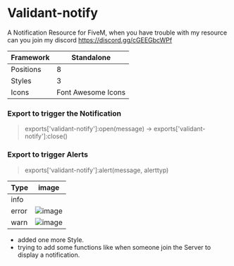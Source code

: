 # Validant-notify
A Notification Resource for FiveM, when you have trouble with my resource can you join my discord https://discord.gg/cGEEGbcWPf


|Framework|Standalone|
|---------|----------|
|Positions| 8        |
|Styles   | 3        |
|Icons    | Font Awesome Icons |

### Export to trigger the Notification
> exports['validant-notify']:open(message) -> exports['validant-notify']:close()

### Export to trigger Alerts
> exports['validant-notify']:alert(message, alerttyp)

|Type|image|
|----|------------------------------------------------------------------------------------------------------------|
|info||![image](https://github.com/Validant/Validant-notify/assets/146039104/8541d9f3-fca6-4e84-8fc9-c33730239cef)|
|error|![image](https://github.com/Validant/Validant-notify/assets/146039104/550ae4c9-ac56-4c05-af52-6e9050db557c)|
|warn|![image](https://github.com/Validant/Validant-notify/assets/146039104/f18768c0-98d3-4b07-a66b-c5005192adf9)|


- added one more Style.
- trying to add some functions like when someone join the Server to display a notification.
